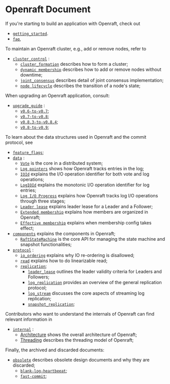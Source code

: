 # Openraft Document

If you're starting to build an application with Openraft, check out
- [`getting_started`](crate::docs::getting_started).
- [`faq`](crate::docs::faq),

To maintain an Openraft cluster, e.g., add or remove nodes, refer to
- [`cluster_control`](crate::docs::cluster_control) :
  - [`cluster_formation`](`crate::docs::cluster_control::cluster_formation`) describes how to form a cluster;
  - [`dynamic membership`](`crate::docs::cluster_control::dynamic_membership`) describes how to add or remove nodes without downtime;
  - [`joint_consensus`](`crate::docs::cluster_control::joint_consensus`) describes detail of joint consensus implementation;
  - [`node lifecycle`](`crate::docs::cluster_control::node_lifecycle`) describes the transition of a node's state;

When upgrading an Openraft application, consult:
- [`upgrade_guide`](crate::docs::upgrade_guide) :
  - [`v0.6-to-v0.7`](`crate::docs::upgrade_guide::upgrade_06_07`);
  - [`v0.7-to-v0.8`](`crate::docs::upgrade_guide::upgrade_07_08`);
  - [`v0.8.3-to-v0.8.4`](`crate::docs::upgrade_guide::upgrade_083_084`);
  - [`v0.8-to-v0.9`](`crate::docs::upgrade_guide::upgrade_08_09`);

To learn about the data structures used in Openraft and the commit protocol, see
- [`feature_flags`](crate::docs::feature_flags);
- [`data`](crate::docs::data) :
  - [`Vote`](`crate::docs::data::vote`) is the core in a distributed system;
  - [`Log pointers`](`crate::docs::data::log_pointers`) shows how Openraft tracks entries in the log;
  - [`IOId`](`crate::docs::data::io_id`) explains the I/O operation identifier for both vote and log operations;
  - [`LogIOId`](`crate::docs::data::log_io_id`) explains the monotonic I/O operation identifier for log entries;
  - [`Log I/O Progress`](`crate::docs::data::log_io_progress`) explains how Openraft tracks log I/O operations through three stages;
  - [`Leader lease`](`crate::docs::data::leader_lease`) explains leader lease for a Leader and a Follower;
  - [`Extended membership`](`crate::docs::data::extended_membership`) explains how members are organized in Openraft;
  - [`Effective membership`](`crate::docs::data::effective_membership`) explains when membership config takes effect;
- [`components`](`crate::docs::components`) explains the components in Openraft;
  - [`RaftStateMachine`](`crate::docs::components::state_machine`) is the core API for managing the state machine and snapshot functionalities;
- [`protocol`](crate::docs::protocol) :
  - [`io_ordering`](`crate::docs::protocol::io_ordering`) explains why IO re-ordering is disallowed;
  - [`read`](`crate::docs::protocol::read`) explains how to do linearizable read;
  - [`replication`](`crate::docs::protocol::replication`);
    - [`leader_lease`](`crate::docs::protocol::replication::leader_lease`) outlines the leader validity criteria for Leaders and Followers;
    - [`log_replication`](`crate::docs::protocol::replication::log_replication`) provides an overview of the general replication protocol;
    - [`log_stream`](`crate::docs::protocol::replication::log_stream`) discusses the core aspects of streaming log replication;
    - [`snapshot_replication`](`crate::docs::protocol::replication::snapshot_replication`);

Contributors who want to understand the internals of Openraft can find relevant information in
- [`internal`](crate::docs::internal) :
  - [Architecture](`crate::docs::internal::architecture`) shows the overall architecture of Openraft;
  - [Threading](`crate::docs::internal::threading`) describes the threading model of Openraft;

Finally, the archived and discarded documents:
- [`obsolete`](crate::docs::obsolete) describes obsolete design documents and why they are discarded;
  - [`blank-log-heartbeeat`](`crate::docs::obsolete::heartbeat`);
  - [`fast-commit`](`crate::docs::obsolete::fast_commit`);
